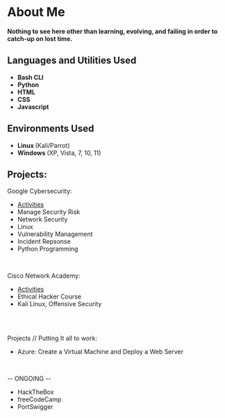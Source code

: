 <h1> About Me </h1>
 <b> Nothing to see here other than learning, evolving, and failing in order to catch-up on lost time.</b>
<br />


<h2>Languages and Utilities Used</h2>

- <b> Bash CLI </b> 
- <b> Python </b>
- <b> HTML </b>
- <b> CSS </b>
- <b> Javascript </b>
<h2><b> Environments Used </b></h2>

- <b> Linux </b> (Kali/Parrot)
- <b> Windows </b> (XP, Vista, 7, 10, 11)

<h2> Projects: </h2>

<p align="left">

Google Cybersecurity: <br/>
<!-- <img src=""/> -->
- [Activities](https://github.com/charliecash310/GoogleCS2023)
- Manage Security Risk
- Network Security
- Linux
- Vulnerability Management
- Incident Repsonse
- Python Programming
<br />


Cisco Network Academy:  <br/>
<!-- <img src=""/> -->
- [Activities](https://github.com/charliecash310/Cisco-Networking-Academy)
- Ethical Hacker Course
- Kali Linux, Offensive Security
<br />
<br />

Projects // Putting It all to work:  <br/>
<!-- <img src=""/> -->
- Azure: Create a Virtual Machine and Deploy a Web Server
</br>

-- ONGOING --
- HackTheBox
- freeCodeCamp
- PortSwigger

<br />

</p>

<!--
 ```diff
- text in red
+ text in green
! text in orange
# text in gray
@@ text in purple (and bold)@@
```
--!>
